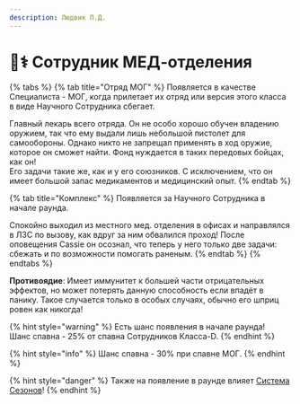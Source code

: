 ```yaml
---
description: Людвик П.Д.
---
```


# 🧑⚕ Сотрудник МЕД-отделения

{% tabs %}
{% tab title="Отряд МОГ" %}
Появляется в качестве Специалиста - МОГ, когда прилетает их отряд или версия этого класса в виде Научного Сотрудника сбегает.

Главный лекарь всего отряда. Он не особо хорошо обучен владению оружием, так что ему выдали лишь небольшой пистолет для самообороны. Однако никто не запрещал применять в ход оружие, которое он сможет найти. Фонд нуждается в таких передовых бойцах, как он!\
Его задачи такие же, как и у его союзников. С исключением, что он имеет большой запас медикаментов и медицинский опыт.
{% endtab %}

{% tab title="Комплекс" %}
Появляется за Научного Сотрудника в начале раунда.

Спокойно выходил из местного мед. отделения в офисах и направлялся в ЛЗС по вызову, как вдруг за ним обвалился проход! После оповещения Cassie он осознал, что теперь у него только две задачи: сбежать и по возможности помогать раненым.
{% endtab %}
{% endtabs %}

**Противоядие**: Имеет иммунитет к большей части отрицательных эффектов, но может потерять данную способность если впадёт в панику. Такое случается только в особых случаях, обычно его шприц ровен как никогда!

{% hint style="warning" %}
Есть шанс появления в начале раунда!\
Шанс спавна - 25% от спавна Сотрудников Класса-D.
{% endhint %}

{% hint style="info" %}
Шанс спавна - 30% при спавне МОГ.
{% endhint %}

{% hint style="danger" %}
Также на появление в раунде влияет [Система Сезонов](../../server-systems/seasons.md)!
{% endhint %}
